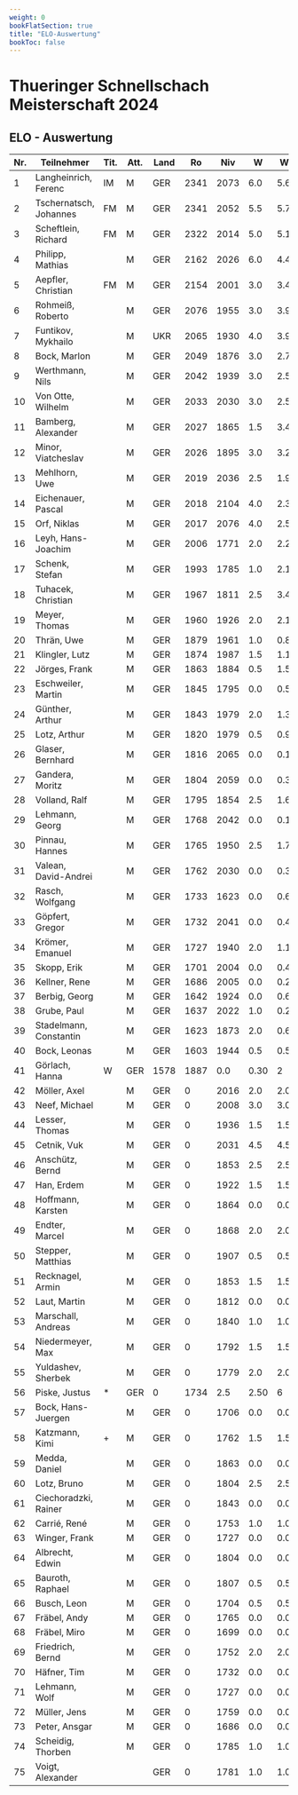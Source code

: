 ```yaml
---
weight: 0  
bookFlatSection: true
title: "ELO-Auswertung"
bookToc: false
---
```


# Thueringer Schnellschach Meisterschaft 2024

## ELO - Auswertung


| Nr.  | Teilnehmer           | Tit. | Att. | Land | Ro   | Niv  | W  | We   | n  | Rp   | Rn   | Diff./K    |
|------|----------------------|------|------|------|------|------|----|------|----|------|------|------------|
| 1    | Langheinrich, Ferenc | IM   | M    | GER  | 2341 | 2073 | 6.0 | 5.62 | 7  | 2382 | 2345 | + 3.80/1   |
| 2    | Tschernatsch, Johannes| FM   | M    | GER  | 2341 | 2052 | 5.5 | 5.76 | 7  | 2282 | 2336 | - 5.20/2   |
| 3    | Scheftlein, Richard   | FM   | M    | GER  | 2322 | 2014 | 5.0 | 5.10 | 6  | 2287 | 2320 | - 2.00/2   |
| 4    | Philipp, Mathias      |      | M    | GER  | 2162 | 2026 | 6.0 | 4.48 | 7  | 2335 | 2192 | +30.40/2   |
| 5    | Aepfler, Christian    | FM   | M    | GER  | 2154 | 2001 | 3.0 | 3.45 | 5  | 2073 | 2145 | - 9.00/2   |
| 6    | Rohmeiß, Roberto      |      | M    | GER  | 2076 | 1955 | 3.0 | 3.90 | 6  | 1955 | 2058 | -18.00/2   |
| 7    | Funtikov, Mykhailo    |      | M    | UKR  | 2065 | 1930 | 4.0 | 3.93 | 6  | 2055 | 2066 | + 1.40/2   |
| 8    | Bock, Marlon          |      | M    | GER  | 2049 | 1876 | 3.0 | 2.79 | 4  | 2069 | 2057 | + 8.40/4   |
| 9    | Werthmann, Nils       |      | M    | GER  | 2042 | 1939 | 3.0 | 2.54 | 4  | 2132 | 2051 | + 9.20/2   |
| 10   | Von Otte, Wilhelm     |      | M    | GER  | 2033 | 2030 | 3.0 | 2.54 | 5  | 2102 | 2042 | + 9.20/2   |
| 11   | Bamberg, Alexander    |      | M    | GER  | 2027 | 1865 | 1.5 | 3.48 | 5  | 1716 | 1948 | -79.20/4   |
| 12   | Minor, Viatcheslav    |      | M    | GER  | 2026 | 1895 | 3.0 | 3.28 | 5  | 1967 | 2021 | - 5.60/2   |
| 13   | Mehlhorn, Uwe         |      | M    | GER  | 2019 | 2036 | 2.5 | 1.93 | 4  | 2131 | 2030 | +11.40/2   |
| 14   | Eichenauer, Pascal    |      | M    | GER  | 2018 | 2104 | 4.0 | 2.37 | 6  | 2229 | 2051 | +32.60/2   |
| 15   | Orf, Niklas           |      | M    | GER  | 2017 | 2076 | 4.0 | 2.53 | 6  | 2201 | 2046 | +29.40/2   |
| 16   | Leyh, Hans-Joachim    |      | M    | GER  | 2006 | 1771 | 2.0 | 2.24 | 3  | 1896 | 1997 | - 9.60/4   |
| 17   | Schenk, Stefan        |      | M    | GER  | 1993 | 1785 | 1.0 | 2.19 | 3  | 1660 | 1970 | -23.80/2   |
| 18   | Tuhacek, Christian    |      | M    | GER  | 1967 | 1811 | 2.5 | 3.44 | 5  | 1811 | 1949 | -18.80/2   |
| 19   | Meyer, Thomas         |      | M    | GER  | 1960 | 1926 | 2.0 | 2.16 | 4  | 1926 | 1957 | - 3.20/2   |
| 20   | Thrän, Uwe            |      | M    | GER  | 1879 | 1961 | 1.0 | 0.88 | 2  | 1961 | 1884 | + 4.80/4   |
| 21   | Klingler, Lutz        |      | M    | GER  | 1874 | 1987 | 1.5 | 1.16 | 3  | 1987 | 1888 | +13.60/4   |
| 22   | Jörges, Frank         |      | M    | GER  | 1863 | 1884 | 0.5 | 1.51 | 3  | 1611 | 1843 | -20.20/2   |
| 23   | Eschweiler, Martin    |      | M    | GER  | 1845 | 1795 | 0.0 | 0.57 | 1  | 1118 | 1834 | -11.40/2   |
| 24   | Günther, Arthur       |      | M    | GER  | 1843 | 1979 | 2.0 | 1.35 | 4  | 1979 | 1869 | +26.00/4   |
| 25   | Lotz, Arthur          |      | M    | GER  | 1820 | 1979 | 0.5 | 0.96 | 3  | 1706 | 1802 | -18.40/4   |
| 26   | Glaser, Bernhard      |      | M    | GER  | 1816 | 2065 | 0.0 | 0.19 | 1  | 1388 | 1813 | - 3.80/2   |
| 27   | Gandera, Moritz       |      | M    | GER  | 1804 | 2059 | 0.0 | 0.37 | 2  | 1382 | 1790 | -14.80/4   |
| 28   | Volland, Ralf         |      | M    | GER  | 1795 | 1854 | 2.5 | 1.69 | 4  | 1949 | 1811 | +16.20/2   |
| 29   | Lehmann, Georg        |      | M    | GER  | 1768 | 2042 | 0.0 | 0.17 | 1  | 1365 | 1765 | - 3.40/2   |
| 30   | Pinnau, Hannes        |      | M    | GER  | 1765 | 1950 | 2.5 | 1.72 | 6  | 1893 | 1796 | +31.20/4   |
| 31   | Valean, David-Andrei  |      | M    | GER  | 1762 | 2030 | 0.0 | 0.35 | 2  | 1353 | 1748 | -14.00/4   |
| 32   | Rasch, Wolfgang       |      | M    | GER  | 1733 | 1623 | 0.0 | 0.65 | 1  | 946  | 1720 | -13.00/2   |
| 33   | Göpfert, Gregor       |      | M    | GER  | 1732 | 2041 | 0.0 | 0.42 | 3  | 1364 | 1716 | -16.80/4   |
| 34   | Krömer, Emanuel       |      | M    | GER  | 1727 | 1940 | 2.0 | 1.18 | 5  | 1868 | 1760 | +32.80/4   |
| 35   | Skopp, Erik           |      | M    | GER  | 1701 | 2004 | 0.0 | 0.44 | 3  | 1327 | 1693 | - 8.80/2   |
| 36   | Kellner, Rene         |      | M    | GER  | 1686 | 2005 | 0.0 | 0.26 | 2  | 1328 | 1681 | - 5.20/2   |
| 37   | Berbig, Georg         |      | M    | GER  | 1642 | 1924 | 0.0 | 0.67 | 4  | 1247 | 1616 | -26.80/4   |
| 38   | Grube, Paul           |      | M    | GER  | 1637 | 2022 | 1.0 | 0.27 | 3  | 1897 | 1666 | +29.20/4   |
| 39   | Stadelmann, Constantin|      | M    | GER  | 1623 | 1873 | 2.0 | 0.63 | 3  | 1998 | 1678 | +54.80/4   |
| 40   | Bock, Leonas          |      | M    | GER  | 1603 | 1944 | 0.5 | 0.53 | 4  | 1622 | 1602 | - 1.20/4   |
| 41   | Görlach, Hanna        | W    | GER  | 1578 | 1887 | 0.0 | 0.30 | 2  | 1210 | 1566 | -12.00/4  |
| 42   | Möller, Axel          |      | M    | GER  | 0    | 2016 | 2.0 | 2.00 | 5  | 1944 | 1944 | + 0.00/0   |
| 43   | Neef, Michael         |      | M    | GER  | 0    | 2008 | 3.0 | 3.00 | 6  | 2008 | 2008 | + 0.00/0   |
| 44   | Lesser, Thomas        |      | M    | GER  | 0    | 1936 | 1.5 | 1.50 | 4  | 1849 | 1849 | + 0.00/0   |
| 45   | Cetnik, Vuk           |      | M    | GER  | 0    | 2031 | 4.5 | 4.50 | 7  | 2056 | 2056 | + 0.00/0   |
| 46   | Anschütz, Bernd       |      | M    | GER  | 0    | 1853 | 2.5 | 2.50 | 5  | 1853 | 1853 | + 0.00/0   |
| 47   | Han, Erdem            |      | M    | GER  | 0    | 1922 | 1.5 | 1.50 | 4  | 1835 | 1835 | + 0.00/0   |
| 48   | Hoffmann, Karsten     |      | M    | GER  | 0    | 1864 | 0.0 | 0.00 | 3  | 1187 | 1187 | + 0.00/0   |
| 49   | Endter, Marcel        |      | M    | GER  | 0    | 1868 | 2.0 | 2.00 | 5  | 1796 | 1796 | + 0.00/0   |
| 50   | Stepper, Matthias     |      | M    | GER  | 0    | 1907 | 0.5 | 0.50 | 4  | 1585 | 1585 | + 0.00/0   |
| 51   | Recknagel, Armin      |      | M    | GER  | 0    | 1853 | 1.5 | 1.50 | 4  | 1766 | 1766 | + 0.00/0   |
| 52   | Laut, Martin          |      | M    | GER  | 0    | 1812 | 0.0 | 0.00 | 3  | 1135 | 1135 | + 0.00/0   |
| 53   | Marschall, Andreas    |      | M    | GER  | 0    | 1840 | 1.0 | 1.00 | 5  | 1600 | 1600 | + 0.00/0   |
| 54   | Niedermeyer, Max      |      | M    | GER  | 0    | 1792 | 1.5 | 1.50 | 5  | 1643 | 1643 | + 0.00/0   |
| 55   | Yuldashev, Sherbek    |      | M    | GER  | 0    | 1779 | 2.0 | 2.00 | 5  | 1707 | 1707 | + 0.00/0   |
| 56   | Piske, Justus         | *    | GER  | 0    | 1734 | 2.5 | 2.50 | 6  | 1677 | 1677 | + 0.00/0   |
| 57   | Bock, Hans-Juergen    |      | M    | GER  | 0    | 1706 | 0.0 | 0.00 | 3  | 1029 | 1029 | + 0.00/0   |
| 58   | Katzmann, Kimi        | +    | M    | GER  | 0    | 1762 | 1.5 | 1.50 | 4  | 1675 | 1675 | + 0.00/0   |
| 59   | Medda, Daniel         |      | M    | GER  | 0    | 1863 | 0.0 | 0.00 | 1  | 1186 | 1186 | + 0.00/0   |
| 60   | Lotz, Bruno           |      | M    | GER  | 0    | 1804 | 2.5 | 2.50 | 6  | 1747 | 1747 | + 0.00/0   |
| 61   | Ciechoradzki, Rainer  |      | M    | GER  | 0    | 1843 | 0.0 | 0.00 | 1  | 1166 | 1166 | + 0.00/0   |
| 62   | Carrié, René          |      | M    | GER  | 0    | 1753 | 1.0 | 1.00 | 4  | 1560 | 1560 | + 0.00/0   |
| 63   | Winger, Frank         |      | M    | GER  | 0    | 1727 | 0.0 | 0.00 | 2  | 1050 | 1050 | + 0.00/0   |
| 64   | Albrecht, Edwin       |      | M    | GER  | 0    | 1804 | 0.0 | 0.00 | 1  | 1127 | 1127 | + 0.00/0   |
| 65   | Bauroth, Raphael      |      | M    | GER  | 0    | 1807 | 0.5 | 0.50 | 3  | 1534 | 1534 | + 0.00/0   |
| 66   | Busch, Leon           |      | M    | GER  | 0    | 1704 | 0.5 | 0.50 | 4  | 1382 | 1382 | + 0.00/0   |
| 67   | Fräbel, Andy          |      | M    | GER  | 0    | 1765 | 0.0 | 0.00 | 3  | 1088 | 1088 | + 0.00/0   |
| 68   | Fräbel, Miro          |      | M    | GER  | 0    | 1699 | 0.0 | 0.00 | 3  | 1022 | 1022 | + 0.00/0   |
| 69   | Friedrich, Bernd      |      | M    | GER  | 0    | 1752 | 2.0 | 2.00 | 6  | 1627 | 1627 | + 0.00/0   |
| 70   | Häfner, Tim           |      | M    | GER  | 0    | 1732 | 0.0 | 0.00 | 1  | 1055 | 1055 | + 0.00/0   |
| 71   | Lehmann, Wolf         |      | M    | GER  | 0    | 1727 | 0.0 | 0.00 | 1  | 1050 | 1050 | + 0.00/0   |
| 72   | Müller, Jens          |      | M    | GER  | 0    | 1759 | 0.0 | 0.00 | 2  | 1082 | 1082 | + 0.00/0   |
| 73   | Peter, Ansgar         |      | M    | GER  | 0    | 1686 | 0.0 | 0.00 | 1  | 1009 | 1009 | + 0.00/0   |
| 74   | Scheidig, Thorben     |      | M    | GER  | 0    | 1785 | 1.0 | 1.00 | 5  | 1545 | 1545 | + 0.00/0   |
| 75   | Voigt, Alexander      |      |      | GER  | 0    | 1781 | 1.0 | 1.00 | 5  | 1541 | 1541 | + 0.00/0   |